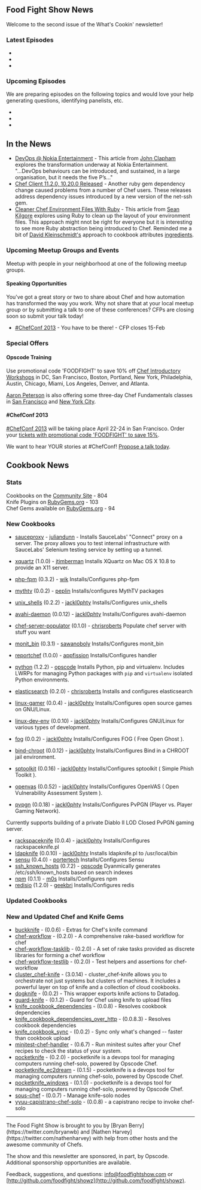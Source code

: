 Food Fight Show News
-------------------
Welcome to the second issue of the What's Cookin' newsletter!

### Latest Episodes
* 
* 
*


### Upcoming Episodes
We are preparing episodes on the following topics and would love your help generating questions, identifying panelists, etc.

* 
* 
* 

In the News
-----------

* [DevOps @ Nokia Entertainment](http://www.infoq.com/articles/monthly-devops-01-nokia) - This article from [John Clapham](https://twitter.com/johnC_bristol) explores the transformation underway at Nokia Entertainment.  "...DevOps behaviours can be introduced, and sustained, in a large organisation, but it needs the five P’s..."
* [Chef Client 11.2.0, 10.20.0 Released](http://www.opscode.com/blog/2013/02/07/chef-client-11-2-0-10-20-0-released/) - Another ruby gem dependency change caused problems from a number of Chef users.  These releases address dependency issues introduced by a new version of the net-ssh gem.
* [Cleaner Chef Environment Files With Ruby](http://logikal.is/blog/2013/02/06/cleaner-chef-environments-with-ruby/) - This article from [Sean Kilgore](https://twitter.com/log1kal) explores using Ruby to clean up the layout of your environment files.  This approach might nnot be right for everyone but it is interesting to see more Ruby abstraction being introduced to Chef.  Reminded me a bit of [David Kleinschmidt's](https://twitter.com/zobar2) approach to cookbook attributes [ingredients](https://github.com/zobar/ingredients).

### Upcoming Meetup Groups and Events
Meetup with people in your neighborhood at one of the following meetup groups.

#### Speaking Opportunities

You've got a great story or two to share about Chef and how automation has transformed the way you work.  Why not share that at your local meetup group or by submitting a talk to one of these conferences?  CFPs are closing soon so submit your talk today!

* [#ChefConf 2013](https://chefconf2013.busyconf.com/proposals/new) - You have to be there! - CFP closes 15-Feb

###  Special Offers

#### Opscode Training

Use promotional code 'FOODFIGHT' to save 10% off [Chef Introductory Workshops](http://opscode.eventbrite.com/) in DC, San Francisco, Boston, Portland, New York, Philadelphia, Austin, Chicago, Miami, Los Angeles, Denver, and Atlanta.  

[Aaron Peterson](https://twitter.com/metaxis) is also offering some three-day Chef Fundamentals classes in [San Francisco](http://www.eventbrite.com/event/5411688506/) and [New York City](http://www.eventbrite.com/event/5411684494/).

#### #ChefConf 2013

[#ChefConf 2013](http://chefconf.opscode.com) will be taking place April 22-24 in San Francisco.  Order your [tickets with promotional code 'FOODFIGHT' to save 15%](https://chefconf2013.busyconf.com/bookings/new?discount=FOODFIGHT).

We want to hear YOUR stories at #ChefConf!  [Propose a talk today](https://chefconf2013.busyconf.com/proposals/new).

Cookbook News<a name="cookbooks"></a>
-------------
### Stats

Cookbooks on the [Community Site](http://community.opscode.com) - 804  
Knife Plugins on [RubyGems.org](http://rubygems.org) - 103  
Chef Gems available on [RubyGems.org](http://rubygems.org) - 94  

### New Cookbooks
* [sauceproxy](https://github.com/secondmarket-cookbooks/sauceproxy) - [juliandunn](https://github.com/juliandunn) - Installs SauceLabs' "Connect" proxy on a server. The proxy allows you to test internal infrastructure with SauceLabs' Selenium testing service by setting up a tunnel.

* [xquartz](http://community.opscode.com/cookbooks/xquartz) (1.0.0) - [jtimberman](http://community.opscode.com/users/jtimberman)
Installs XQuartz on Mac OS X 10.8 to provide an X11 server.
* [php-fpm](http://community.opscode.com/cookbooks/php-fpm) (0.3.2) - [wik](http://community.opscode.com/users/wik)
Installs/Configures php-fpm
* [mythtv](http://community.opscode.com/cookbooks/mythtv) (0.0.2) - [peplin](http://community.opscode.com/users/peplin)
Installs/configures MythTV packages
* [unix_shells](http://community.opscode.com/cookbooks/unix_shells) (0.2.2) - [jackl0phty](http://community.opscode.com/users/jackl0phty)
Installs/Configures unix_shells
* [avahi-daemon](http://community.opscode.com/cookbooks/avahi-daemon) (0.0.12) - [jackl0phty](http://community.opscode.com/users/jackl0phty)
Installs/Configures avahi-daemon
* [chef-server-populator](http://community.opscode.com/cookbooks/chef-server-populator) (0.1.0) - [chrisroberts](http://community.opscode.com/users/chrisroberts)
Populate chef server with stuff you want
* [monit_bin](http://community.opscode.com/cookbooks/monit_bin) (0.3.1) - [sawanoboly](http://community.opscode.com/users/sawanoboly)
Installs/Configures monit_bin
* [reportchef](http://community.opscode.com/cookbooks/reportchef) (1.0.0) - [appfission](http://community.opscode.com/users/appfission)
Installs/Configures handler
* [python](http://community.opscode.com/cookbooks/python) (1.2.2) - [opscode](http://community.opscode.com/users/opscode)
Installs Python, pip and virtualenv. Includes LWRPs for managing Python packages with `pip` and `virtualenv` isolated Python environments.
* [elasticsearch](http://community.opscode.com/cookbooks/elasticsearch) (0.2.0) - [chrisroberts](http://community.opscode.com/users/chrisroberts)
Installs and configures elasticsearch
* [linux-gamer](http://community.opscode.com/cookbooks/linux-gamer) (0.0.4) - [jackl0phty](http://community.opscode.com/users/jackl0phty)
Installs/Configures open source games on GNU/Linux.
* [linux-dev-env](http://community.opscode.com/cookbooks/linux-dev-env) (0.0.10) - [jackl0phty](http://community.opscode.com/users/jackl0phty)
Installs/Configures GNU/Linux for various types of development.
* [fog](http://community.opscode.com/cookbooks/fog) (0.0.2) - [jackl0phty](http://community.opscode.com/users/jackl0phty)
Installs/Configures FOG ( Free Open Ghost ).
* [bind-chroot](http://community.opscode.com/cookbooks/bind-chroot) (0.0.12) - [jackl0phty](http://community.opscode.com/users/jackl0phty)
Installs/Configures Bind in a CHROOT jail environment.
* [sptoolkit](http://community.opscode.com/cookbooks/sptoolkit) (0.0.16) - [jackl0phty](http://community.opscode.com/users/jackl0phty)
Installs/Configures sptoolkit ( Simple Phish Toolkit ).
* [openvas](http://community.opscode.com/cookbooks/openvas) (0.0.52) - [jackl0phty](http://community.opscode.com/users/jackl0phty)
Installs/Configures OpenVAS ( Open Vulnerability Assessment System ).
* [pvpgn](http://community.opscode.com/cookbooks/pvpgn) (0.0.18) - [jackl0phty](http://community.opscode.com/users/jackl0phty)
Installs/Configures PvPGN (Player vs. Player Gaming Network).

Currently supports building of a private Diablo II LOD Closed
PvPGN gaming server.
* [rackspaceknife](http://community.opscode.com/cookbooks/rackspaceknife) (0.0.4) - [jackl0phty](http://community.opscode.com/users/jackl0phty)
Installs/Configures rackspaceknife.pl
* [ldapknife](http://community.opscode.com/cookbooks/ldapknife) (0.0.10) - [jackl0phty](http://community.opscode.com/users/jackl0phty)
Installs ldapknife.pl to /usr/local/bin
* [sensu](http://community.opscode.com/cookbooks/sensu) (0.4.0) - [portertech](http://community.opscode.com/users/portertech)
Installs/Configures Sensu
* [ssh_known_hosts](http://community.opscode.com/cookbooks/ssh_known_hosts) (0.7.2) - [opscode](http://community.opscode.com/users/opscode)
Dyanmically generates /etc/ssh/known_hosts based on search indexes
* [npm](http://community.opscode.com/cookbooks/npm) (0.1.1) - [m0s](http://community.opscode.com/users/m0s)
Installs/Configures npm
* [redisio](http://community.opscode.com/cookbooks/redisio) (1.2.0) - [geekbri](http://community.opscode.com/users/geekbri)
Installs/Configures redis


### Updated Cookbooks

### New and Updated Chef and Knife Gems

* [buckknife](http://rubygems.org/gems/buckknife) - (0.0.6) - Extras for Chef's knife command
* [chef-workflow](http://rubygems.org/gems/chef-workflow) - (0.2.0) - A comprehensive rake-based workflow for chef
* [chef-workflow-tasklib](http://rubygems.org/gems/chef-workflow-tasklib) - (0.2.0) - A set of rake tasks provided as discrete libraries for forming a chef workflow
* [chef-workflow-testlib](http://rubygems.org/gems/chef-workflow-testlib) - (0.2.0) - Test helpers and assertions for chef-workflow
* [cluster_chef-knife](http://rubygems.org/gems/cluster_chef-knife) - (3.0.14) - cluster_chef-knife allows you to orchestrate not just systems but clusters of machines. It includes a powerful layer on top of knife and a collection of cloud cookbooks.
* [dogknife](http://rubygems.org/gems/dogknife) - (0.0.2) - This wrapper exports knife actions to Datadog.
* [guard-knife](http://rubygems.org/gems/guard-knife) - (0.1.2) - Guard for Chef using knife to upload files
* [knife_cookbook_dependencies](http://rubygems.org/gems/knife_cookbook_dependencies) - (0.0.8) - Resolves cookbook dependencies
* [knife_cookbook_dependencies_over_http](http://rubygems.org/gems/knife_cookbook_dependencies_over_http) - (0.0.8.3) - Resolves cookbook dependencies
* [knife_cookbook_sync](http://rubygems.org/gems/knife_cookbook_sync) - (0.0.2) - Sync only what's changed -- faster than cookbook upload
* [minitest-chef-handler](http://rubygems.org/gems/minitest-chef-handler) - (0.6.7) - Run minitest suites after your Chef recipes to check the status of your system.
* [pocketknife](http://rubygems.org/gems/pocketknife) - (0.2.0) - pocketknife is a devops tool for managing computers running chef-solo, powered by Opscode Chef.
* [pocketknife_ec2dream](http://rubygems.org/gems/pocketknife_ec2dream) - (0.1.5) - pocketknife is a devops tool for managing computers running chef-solo, powered by Opscode Chef.
* [pocketknife_windows](http://rubygems.org/gems/pocketknife_windows) - (0.1.0) - pocketknife is a devops tool for managing computers running chef-solo, powered by Opscode Chef.
* [sous-chef](http://rubygems.org/gems/sous-chef) - (0.0.7) - Manage knife-solo nodes
* [yyuu-capistrano-chef-solo](http://rubygems.org/gems/yyuu-capistrano-chef-solo) - (0.0.8) - a capistrano recipe to invoke chef-solo

<hr />
The Food Fight Show is brought to you by [Bryan Berry](https://twitter.com/bryanwb) and [Nathen Harvey](https://twitter.com/nathenharvey) with help from other hosts and the awesome community of Chefs.

The show and this newsletter are sponsored, in part, by Opscode.  Additional sponsorship opportunities are available.

Feedback, suggestions, and questions:  [info@foodfightshow.com](mailto:info@foodfightshow.com) or  [http://github.com/foodfight/showz](http://github.com/foodfight/showz).

